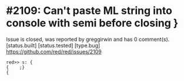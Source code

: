 
#2109: Can't paste ML string into console with semi before closing }
================================================================================
Issue is closed, was reported by greggirwin and has 0 comment(s).
[status.built] [status.tested] [type.bug]
<https://github.com/red/red/issues/2109>

```
red>> s: {
{    ;}
{    
```



